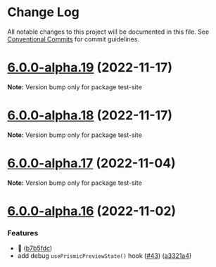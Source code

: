 # Change Log

All notable changes to this project will be documented in this file.
See [Conventional Commits](https://conventionalcommits.org) for commit guidelines.

# [6.0.0-alpha.19](https://github.com/prismicio-community/prismic-gatsby-early-access/compare/v6.0.0-alpha.18...v6.0.0-alpha.19) (2022-11-17)

**Note:** Version bump only for package test-site





# [6.0.0-alpha.18](https://github.com/prismicio-community/prismic-gatsby-early-access/compare/v6.0.0-alpha.17...v6.0.0-alpha.18) (2022-11-17)

**Note:** Version bump only for package test-site

# [6.0.0-alpha.17](https://github.com/prismicio-community/prismic-gatsby-early-access/compare/v6.0.0-alpha.16...v6.0.0-alpha.17) (2022-11-04)

**Note:** Version bump only for package test-site

# [6.0.0-alpha.16](https://github.com/prismicio-community/prismic-gatsby-early-access/compare/v6.0.0-alpha.0...v6.0.0-alpha.16) (2022-11-02)

### Features

- 🍬 ([b7b5fdc](https://github.com/prismicio-community/prismic-gatsby-early-access/commit/b7b5fdc441672f08f4f3ec2d8654fd2610374132))
- add debug `usePrismicPreviewState()` hook ([#43](https://github.com/prismicio-community/prismic-gatsby-early-access/issues/43)) ([a3321a4](https://github.com/prismicio-community/prismic-gatsby-early-access/commit/a3321a45e074ebf0b49dc95c6fe48b65734305d0))
